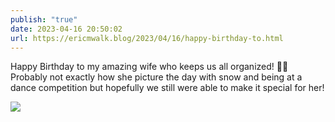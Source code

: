 ```yaml
---
publish: "true"
date: 2023-04-16 20:50:02
url: https://ericmwalk.blog/2023/04/16/happy-birthday-to.html
---
```


Happy Birthday to my amazing wife who keeps us all organized! 🥳🎂 Probably not exactly how she picture the day with snow and being at a dance competition but hopefully we still were able to make it special for her!

![](https://ericmwalk.blog/uploads/2023/9709651b22.jpg)